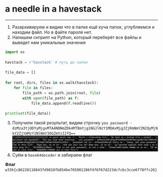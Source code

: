 # a needle in a havestack

---

1. Разархивируем и видим что в папке ещё куча папок, углубляемся и находим файл. Но в файте пароля нет.
2. Напишем скприпт на Python, который переберёт все файлы и выведет нам уникальные значения
```python
import os

havstack = r'havstack' # путь до папки

file_data = []

for root, dirs, files in os.walk(havstack):
    for file in files:
        file_path = os.path.join(root, file)
        with open(file_path) as f:
            file_data.append(f.readline())

print(set(file_data))
```
3. Получили такой результат, видим строчку `you password - dzMza3tjODYyMjgxMTA4NDNmZDk4MTBmYjg1NGJlNzY1MDAxMjg2ZjRmNmY2N2QyMjNkY2ZjYmMzY2NlNmY3OGZmYzI2fQ==`
![img.png](images/img.png)
4. Суём в `base64decoder` и забираем флаг

**Флаг** `w33k{c86228110843fd9810fb854be765001286f4f6f67d223dcfcbc3cce6f78ffc26}`
